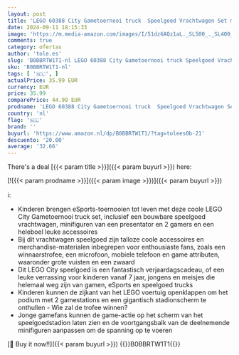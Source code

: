 ```yaml
---
layout: post
title: 'LEGO 60388 City Gametoernooi truck  Speelgoed Vrachtwagen Set met Esports Voertuig voor Gamefans  Gamer Cadeau voor Jongens en Meisjes vanaf 7 Jaar'
date: 2024-09-11 18:15:33
image: 'https://m.media-amazon.com/images/I/51dz6AQz1aL._SL500_._SL400_.jpg'
comments: true
category: ofertas
author: 'tole.es'
slug: 'B0BBRTW1T1-nl LEGO 60388 City Gametoernooi truck Speelgoed Vrachtwagen...'
sku: 'B0BBRTW1T1-nl'
tags: [ '🇳🇱', ]
actualPrice: 35.99 EUR
currency: EUR
price: 35.99
comparePrice: 44.99 EUR
prodname: 'LEGO 60388 City Gametoernooi truck  Speelgoed Vrachtwagen Set met Esports Voertuig voor Gamefans  Gamer Cadeau voor Jongens en Meisjes vanaf 7 Jaar'
country: 'nl'
flag: '🇳🇱'
brand: ''
buyurl: 'https://www.amazon.nl/dp/B0BBRTW1T1/?tag=tolees0b-21'
descuento: '20.00'
average: '32.66'
---
```


There's a deal [{{< param title >}}]({{< param buyurl >}})  here:

[![{{< param prodname >}}]({{< param image >}})]({{< param buyurl >}})

ℹ️:

- Kinderen brengen eSports-toernooien tot leven met deze coole LEGO City Gametoernooi truck set, inclusief een bouwbare speelgoed vrachtwagen, minifiguren van een presentator en 2 gamers en een heleboel leuke accessoires
- Bij dit vrachtwagen speelgoed zijn talloze coole accessoires en merchandise-materialen inbegrepen voor enthousiaste fans, zoals een winnaarstrofee, een microfoon, mobiele telefoon en game attributen, waaronder grote vuisten en een zwaard
- Dit LEGO City speelgoed is een fantastisch verjaardagscadeau, of een leuke verrassing voor kinderen vanaf 7 jaar, jongens en meisjes die helemaal weg zijn van gamen, eSports en speelgoed trucks
- Kinderen kunnen de zijkant van het LEGO voertuig openklappen om het podium met 2 gamestations en een gigantisch stadionscherm te onthullen - Wie zal de trofee winnen?
- Jonge gamefans kunnen de game-actie op het scherm van het speelgoedstadion laten zien en de voortgangsbalk van de deelnemende minifiguren aanpassen om de spanning op te voeren

[🛒 Buy it now!!]({{< param buyurl >}})
{{<world>}}B0BBRTW1T1{{</world>}}
